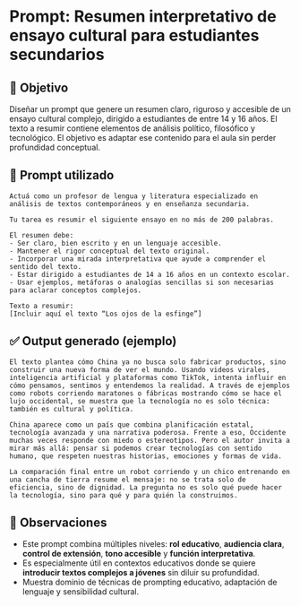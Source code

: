# Prompt: Resumen interpretativo de ensayo cultural para estudiantes secundarios

## 🎯 Objetivo
Diseñar un prompt que genere un resumen claro, riguroso y accesible de un ensayo cultural complejo, dirigido a estudiantes de entre 14 y 16 años. El texto a resumir contiene elementos de análisis político, filosófico y tecnológico. El objetivo es adaptar ese contenido para el aula sin perder profundidad conceptual.

## 🧠 Prompt utilizado
```
Actuá como un profesor de lengua y literatura especializado en análisis de textos contemporáneos y en enseñanza secundaria.

Tu tarea es resumir el siguiente ensayo en no más de 200 palabras.

El resumen debe:
- Ser claro, bien escrito y en un lenguaje accesible.
- Mantener el rigor conceptual del texto original.
- Incorporar una mirada interpretativa que ayude a comprender el sentido del texto.
- Estar dirigido a estudiantes de 14 a 16 años en un contexto escolar.
- Usar ejemplos, metáforas o analogías sencillas si son necesarias para aclarar conceptos complejos.

Texto a resumir:
[Incluir aquí el texto “Los ojos de la esfinge”]
```

## ✅ Output generado (ejemplo)
```
El texto plantea cómo China ya no busca solo fabricar productos, sino construir una nueva forma de ver el mundo. Usando videos virales, inteligencia artificial y plataformas como TikTok, intenta influir en cómo pensamos, sentimos y entendemos la realidad. A través de ejemplos como robots corriendo maratones o fábricas mostrando cómo se hace el lujo occidental, se muestra que la tecnología no es solo técnica: también es cultural y política.

China aparece como un país que combina planificación estatal, tecnología avanzada y una narrativa poderosa. Frente a eso, Occidente muchas veces responde con miedo o estereotipos. Pero el autor invita a mirar más allá: pensar si podemos crear tecnologías con sentido humano, que respeten nuestras historias, emociones y formas de vida.

La comparación final entre un robot corriendo y un chico entrenando en una cancha de tierra resume el mensaje: no se trata solo de eficiencia, sino de dignidad. La pregunta no es solo qué puede hacer la tecnología, sino para qué y para quién la construimos.
```

## 📌 Observaciones
- Este prompt combina múltiples niveles: **rol educativo**, **audiencia clara**, **control de extensión**, **tono accesible** y **función interpretativa**.
- Es especialmente útil en contextos educativos donde se quiere **introducir textos complejos a jóvenes** sin diluir su profundidad.
- Muestra dominio de técnicas de prompting educativo, adaptación de lenguaje y sensibilidad cultural.
